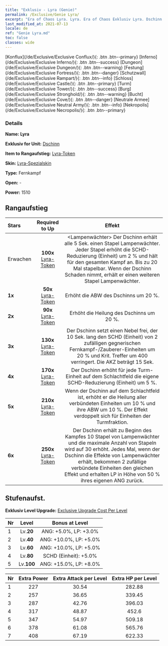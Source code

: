 ```yaml
---
title: "Exklusiv - Lyra (Genie)"
permalink: /Exclusive/Genie Lyra/
excerpt: "Era of Chaos Lyra. Lyra. Era of Chaos Exklusiv Lyra. Dschinn Exklusiv."
last_modified_at: 2021-07-13
locale: de
ref: "Genie Lyra.md"
toc: false
classes: wide
---
```

 [Konflux](/de/Exclusive/Exclusive Conflux/){: .btn .btn--primary} [Inferno](/de/Exclusive/Exclusive Inferno/){: .btn .btn--success} [Dungeon](/de/Exclusive/Exclusive Dungeon/){: .btn .btn--warning} [Festung](/de/Exclusive/Exclusive Fortress/){: .btn .btn--danger} [Schutzwall](/de/Exclusive/Exclusive Rampart/){: .btn .btn--info} [Schloss](/de/Exclusive/Exclusive Castle/){: .btn .btn--primary} [Turm](/de/Exclusive/Exclusive Tower/){: .btn .btn--success} [Burg](/de/Exclusive/Exclusive Stronghold/){: .btn .btn--warning} [Bucht](/de/Exclusive/Exclusive Cove/){: .btn .btn--danger} [Neutrale Armee](/de/Exclusive/Exclusive Neutral Army/){: .btn .btn--info} [Nekropolis](/de/Exclusive/Exclusive Necropolis/){: .btn .btn--primary} 

### Details
 **Name: Lyra** 

 **Exklusiv for Unit:** [Dschinn](/de/units/Genie/) 

 **Item to Rangaufstieg:** [Lyra-Token](/ItemsDE/con_986/)

 **Skin:** [Lyra-Spezialskin](/ItemsDE/con_654/)

 **Type:** Fernkampf

 **Open:** -

 **Power:** 1510

## Rangaufstieg

  |     Stars    |  Required to Up | Effekt |
  |:-------------|:---------------:|:---------------:|
  |  Erwachen  | **100x** [Lyra-Token](/ItemsDE/con_986/) | <Lampenwächter> Der Dschinn erhält alle 5 Sek. einen Stapel Lampenwächter. Jeder Stapel erhöht die SCHD-Reduzierung (Einheit) um 2 % und hält für den gesamten Kampf an. Bis zu 20 Mal stapelbar. Wenn der Dschinn Schaden nimmt, erhält er einen weiteren Stapel Lampenwächter. |
  | **1x** <i class="fas fa-star"/> | **50x** [Lyra-Token](/ItemsDE/con_986/) | Erhöht die ABW des Dschinns um 20 %. |
  | **2x** <i class="fas fa-star"/> | **90x** [Lyra-Token](/ItemsDE/con_986/) | Erhöht die Heilung des Dschinns um 20 %. |
  | **3x** <i class="fas fa-star"/> | **130x** [Lyra-Token](/ItemsDE/con_986/) | Der Dschinn setzt einen Nebel frei, der 10 Sek. lang den SCHD (Einheit) von 2 zufälligen gegnerischen Fernkampf-/Zauberer-Einheiten um 20 % und Krit. Treffer um 400 verringert. Die AKZ beträgt 15 Sek. |
  | **4x** <i class="fas fa-star"/> | **170x** [Lyra-Token](/ItemsDE/con_986/) | Der Dschinn erhöht für jede Turm-Einheit auf dem Schlachtfeld die eigene SCHD-Reduzierung (Einheit) um 5 %. |
  | **5x** <i class="fas fa-star"/> | **210x** [Lyra-Token](/ItemsDE/con_986/) | Wenn der Dschinn auf dem Schlachtfeld ist, erhöht er die Heilung aller verbündeten Einheiten um 10 % und ihre ABW um 10 %. Der Effekt verdoppelt sich für Einheiten der Turmfraktion. |
  | **6x** <i class="fas fa-star"/> | **250x** [Lyra-Token](/ItemsDE/con_986/) | Der Dschinn erhält zu Beginn des Kampfes 10 Stapel von Lampenwächter und die maximale Anzahl von Stapeln wird auf 30 erhöht. Jedes Mal, wenn der Dschinn die Effekte von Lampenwächter erhält, bekommen 2 zufällige verbündete Einheiten den gleichen Effekt und erhalten LP in Höhe von 50 % ihres eigenen ANG zurück. |


## Stufenaufst.
 **Exklusiv Level Upgrade:** [Exclusive Upgrade Cost Per Level](/Exclusive/ExclusiveUpgradeCostPerLevel/)

  |  Nr  |   Level  | Bonus at Level |
  |:-----|:--------:|:--------------:|
  | 1 | Lv.**20** | ANG: +5.0%, LP: +3.0% |
  | 2 | Lv.**40** | ANG: +10.0%, LP: +5.0% |
  | 3 | Lv.**60** | ANG: +10.0%, LP: +5.0% |
  | 4 | Lv.**80** | SCHD (Einheit): +5.0% |
  | 5 | Lv.**100** | ANG: +15.0%, LP: +8.0% |


  |  Nr  |  Extra Power | Extra Attack per Level | Extra HP per Level |
  |:-----|:--------:|:--------:|:--------:|
  | 1 | 227 | 30.54 | 282.88 |
  | 2 | 257 | 36.65 | 339.45 |
  | 3 | 287 | 42.76 | 396.03 |
  | 4 | 317 | 48.87 | 452.6 |
  | 5 | 347 | 54.97 | 509.18 |
  | 6 | 378 | 61.08 | 565.76 |
  | 7 | 408 | 67.19 | 622.33 |


